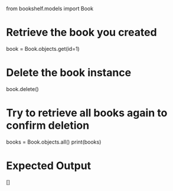 from bookshelf.models import Book
# Retrieve the book you created
book = Book.objects.get(id=1)
# Delete the book instance
book.delete()
# Try to retrieve all books again to confirm deletion
books = Book.objects.all()
print(books)
# Expected Output
[]